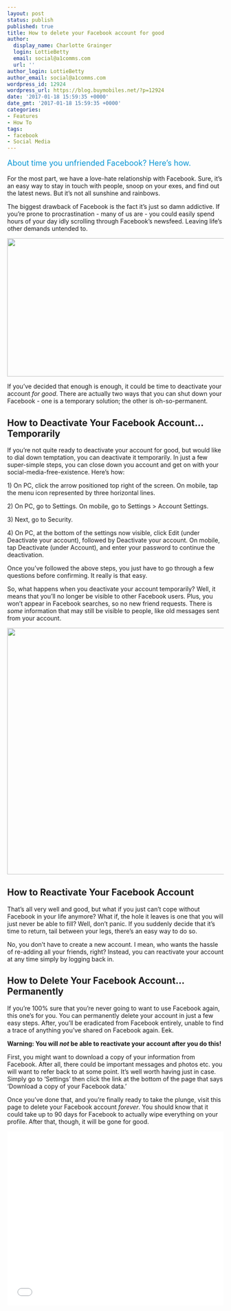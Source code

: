 ```yaml
---
layout: post
status: publish
published: true
title: How to delete your Facebook account for good
author:
  display_name: Charlotte Grainger
  login: LottieBetty
  email: social@a1comms.com
  url: ''
author_login: LottieBetty
author_email: social@a1comms.com
wordpress_id: 12924
wordpress_url: https://blog.buymobiles.net/?p=12924
date: '2017-01-18 15:59:35 +0000'
date_gmt: '2017-01-18 15:59:35 +0000'
categories:
- Features
- How To
tags:
- facebook
- Social Media
---
```

<p><span class="postStandFirst" style="color: #0896d5; line-height: 26px; font-size: 18px;">About time you unfriended Facebook? Here&rsquo;s how.</span></p>
<p>For the most part, we have a love-hate relationship with Facebook. Sure, it&rsquo;s an easy way to stay in touch with people, snoop on your exes, and find out the latest news. But it&rsquo;s not all sunshine and rainbows.</p>
<p>The biggest drawback of Facebook is the fact it&rsquo;s just so damn addictive. If you&rsquo;re prone to procrastination - many of us are - you could easily spend hours of your day idly scrolling through Facebook&rsquo;s newsfeed. Leaving life&rsquo;s other demands untended to.</p>
<p><img class="aligncenter wp-image-12927" src="https://a1comms-blog-buymobiles.storage.googleapis.com/2017/01/facebook-scrolling-gif.gif" width="600" height="321" /></p>
<p>If you&rsquo;ve decided that enough is enough, it could be time to deactivate your account <em>for good</em>. There are actually two ways that you can shut down your Facebook - one is a temporary solution; the other is oh-so-permanent.</p>
<h2>How to Deactivate Your Facebook Account... Temporarily</h2>
<p>If you&rsquo;re not quite ready to deactivate your account for good, but would like to dial down temptation, you can deactivate it temporarily. In just a few super-simple steps, you can close down you account and get on with your social-media-free-existence. Here&rsquo;s how:</p>
<p>1) On PC, click the arrow positioned top right of the screen. On mobile, tap the menu icon represented by three horizontal lines.</p>
<p>2) On PC, go to Settings. On mobile, go to Settings > Account Settings.</p>
<p>3) Next, go to Security.</p>
<p>4) On PC, at the bottom of the settings now visible, click Edit (under Deactivate your account), followed by Deactivate your account. On mobile, tap Deactivate (under Account), and enter your password to continue the deactivation.</p>
<p>Once you&rsquo;ve followed the above steps, you just have to go through a few questions before confirming. It really is that easy.</p>
<p>So, what happens when you deactivate your account temporarily? Well, it means that you&rsquo;ll no longer be visible to other Facebook users. Plus, you won&rsquo;t appear in Facebook searches, so no new friend requests. There is <em>some </em>information that may still be visible to people, like old messages sent from your account.</p>
<p><img class="aligncenter wp-image-12926" src="https://a1comms-blog-buymobiles.storage.googleapis.com/2017/01/facebook-meme.jpg" width="600" height="572" /></p>
<h2>How to Reactivate Your Facebook Account</h2>
<p>That&rsquo;s all very well and good, but what if you just can&rsquo;t cope without Facebook in your life anymore? What if, the hole it leaves is one that you will just never be able to fill? Well, don&rsquo;t panic. If you suddenly decide that it&rsquo;s time to return, tail between your legs, there&rsquo;s an easy way to do so.</p>
<p>No, you don&rsquo;t have to create a new account. I mean, who wants the hassle of re-adding all your friends, right? Instead, you can reactivate your account at any time simply by logging back in.</p>
<h2>How to Delete Your Facebook Account... Permanently</h2>
<p>If you&rsquo;re 100% sure that you&rsquo;re never going to want to use Facebook again, this one&rsquo;s for you. You can permanently delete your account in just a few easy steps. After, you&rsquo;ll be eradicated from Facebook entirely, unable to find a trace of anything you&rsquo;ve shared on Facebook again. Eek.</p>
<p><strong>Warning: You will <em>not </em>be able to reactivate your account after you do this! </strong></p>
<p>First, you might want to download a copy of your information from Facebook. After all, there could be important messages and photos etc. you will want to refer back to at some point. It&rsquo;s well worth having just in case. Simply go to &lsquo;Settings&rsquo; then click the link at the bottom of the page that says &lsquo;Download a copy of your Facebook data.&rsquo;</p>
<p>Once you&rsquo;ve done that, and you&rsquo;re finally ready to take the plunge, visit this page to delete your Facebook account <em>forever</em>. You should know that it could take up to 90 days for Facebook to actually wipe everything on your profile. After that, though, it will be gone for good.</p>
<p><iframe style="height: 404px !important; display: block !important;" src="//renderer.qmerce.com/interaction/5880e6d08ab36a3115d0a961" width="100%" height="404" frameborder="0" scrolling="no"></iframe></p>
